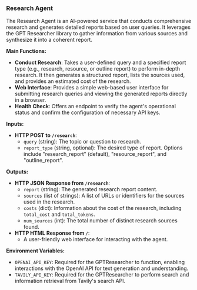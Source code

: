 ### Research Agent

The Research Agent is an AI-powered service that conducts comprehensive research and generates detailed reports based on user queries. It leverages the GPT Researcher library to gather information from various sources and synthesize it into a coherent report.

**Main Functions:**

*   **Conduct Research**: Takes a user-defined query and a specified report type (e.g., research, resource, or outline report) to perform in-depth research. It then generates a structured report, lists the sources used, and provides an estimated cost of the research.
*   **Web Interface**: Provides a simple web-based user interface for submitting research queries and viewing the generated reports directly in a browser.
*   **Health Check**: Offers an endpoint to verify the agent's operational status and confirm the configuration of necessary API keys.

**Inputs:**

*   **HTTP POST to `/research`**:
    *   `query` (string): The topic or question to research.
    *   `report_type` (string, optional): The desired type of report. Options include "research_report" (default), "resource_report", and "outline_report".

**Outputs:**

*   **HTTP JSON Response from `/research`**:
    *   `report` (string): The generated research report content.
    *   `sources` (list of strings): A list of URLs or identifiers for the sources used in the research.
    *   `costs` (dict): Information about the cost of the research, including `total_cost` and `total_tokens`.
    *   `num_sources` (int): The total number of distinct research sources found.
*   **HTTP HTML Response from `/`**:
    *   A user-friendly web interface for interacting with the agent.

**Environment Variables:**

*   `OPENAI_API_KEY`: Required for the GPTResearcher to function, enabling interactions with the OpenAI API for text generation and understanding.
*   `TAVILY_API_KEY`: Required for the GPTResearcher to perform search and information retrieval from Tavily's search API.